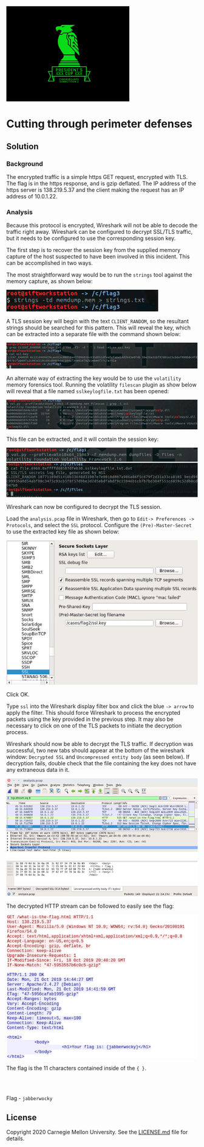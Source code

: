 <img src="../../../logo.png" height="250px">

# Cutting through perimeter defenses

## Solution

### Background
The encrypted traffic is a simple https GET request, encrypted with TLS. The flag is in the https response, and is gzip deflated. The IP address of the https server is 138.219.5.37 and the client making the request has an IP address of 10.0.1.22.

### Analysis

Because this protocol is encrypted, Wireshark will not be able to decode the traffic right away. Wireshark can be configured to decrypt SSL/TLS traffic, but it needs to be configured to use the corresponding session key. 

The first step is to recover the session key from the supplied memory capture of the host suspected to have been involved in this incident. This can be accomplished in two ways.

The most straightforward way would be to run the `strings` tool against the memory capture, as shown below:

<img src="screenshots/Picture1.png">
 

A TLS session key will begin with the text `CLIENT_RANDOM`, so the resultant strings should be searched for this pattern. This will reveal the key, which can be extracted into a separate file with the command shown below:

<img src="screenshots/Picture2.png">
 
An alternate way of extracting the key would be to use the `volatility` memory forensics tool. Running the volatility `filescan` plugin as show below will reveal that a file named `sslkeylogfile.txt` has been opened:
 
<img src="screenshots/Picture3.png">

This file can be extracted, and it will contain the session key:
 
<img src="screenshots/Picture4.png">

<img src="screenshots/Picture5.png">
 
Wireshark can now be configured to decrypt the TLS session.

Load the `analysis.pcap` file in Wireshark, then go to `Edit-> Preferences -> Protocols`, and select the `SSL` protocol.  Configure the `(Pre)-Master-Secret` to use the extracted key file as shown below:
 
<img src="screenshots/Picture6.png">

Click OK. 

Type `ssl` into the Wireshark display filter box and click the blue `-> arrow` to apply the filter. This should force Wireshark to process the encrypted packets using the key provided in the previous step. It may also be necessary to click on one of the TLS packets to initiate the decryption process. 

Wireshark should now be able to decrypt the TLS traffic. If decryption was successful, two new tabs should appear at the bottom of the wireshark window: `Decrypted SSL` and `Uncompressed entity body` (as seen below). If decryption fails, double check that the file containing the key does not have any extraneous data in it.
 
<img src="screenshots/Picture7.png">

The decrypted HTTP stream can be followed to easily see the flag:
 
<img src="screenshots/Picture8.png">

The flag is the 11 characters contained inside of the `{ }`. 





<br><br>

Flag - `jabberwocky`


## License
Copyright 2020 Carnegie Mellon University. See the [LICENSE.md](../../../LICENSE.md) file for details.
